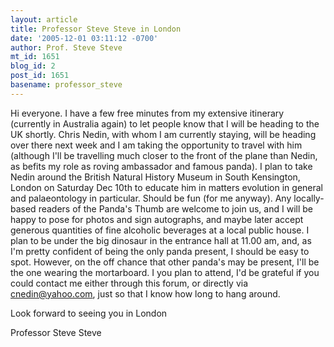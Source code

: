 ```yaml
---
layout: article
title: Professor Steve Steve in London
date: '2005-12-01 03:11:12 -0700'
author: Prof. Steve Steve
mt_id: 1651
blog_id: 2
post_id: 1651
basename: professor_steve
---
```

Hi everyone. I have a few free minutes from my extensive itinerary (currently in Australia again) to let people know that I will be heading to the UK shortly. Chris Nedin, with whom I am currently staying, will be heading over there next week and I am taking the opportunity to travel with him (although I'll be travelling much closer to the front of the plane than Nedin, as befits my role as roving ambassador and famous panda). I plan to take Nedin around the British Natural History Museum in South Kensington, London on Saturday Dec 10th to educate him in matters evolution in general and palaeontology in particular. Should be fun (for me anyway). Any locally-based readers of the Panda's Thumb are welcome to join us, and I will be happy to pose for photos and sign autographs, and maybe later accept generous quantities of fine alcoholic beverages at a local public house. I plan to be under the big dinosaur in the entrance hall at 11.00 am, and, as I'm pretty confident of being the only panda present, I should be easy to spot. However, on the off chance that other panda's may be present, I'll be the one wearing the mortarboard. I you plan to attend, I'd be grateful if you could contact me either through this forum, or directly via cnedin@yahoo.com, just so that I know how long to hang around.

Look forward to seeing you in London

Professor Steve Steve

